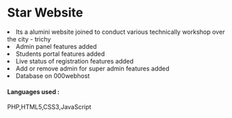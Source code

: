 # Star Website
<li> Its a alumini website joined to conduct various technically workshop over the city - trichy
<li> Admin panel features added 
<li> Students portal features added 
<li> Live status of registration features added 
<li> Add or remove admin for super admin features added
<li> Database on 000webhost 

<h4>Languages used : </h4>
PHP,HTML5,CSS3,JavaScript

